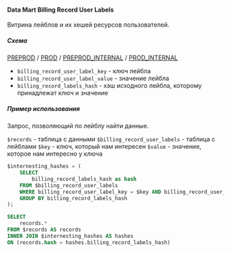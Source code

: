 #### Data Mart Billing Record User Labels

Витрина лейблов и их хешей ресурсов пользователей.

##### Схема

[PREPROD](https://yt.yandex-team.ru/hahn/navigation?path=//home/cloud-dwh/data/preprod/cdm/dm_billing_record_user_labels)
/ [PROD](https://yt.yandex-team.ru/hahn/navigation?path=//home/cloud-dwh/data/prod/cdm/dm_billing_record_user_labels)
/ [PREPROD_INTERNAL](https://yt.yandex-team.ru/hahn/navigation?path=//home/cloud-dwh/data/preprod_internal/cdm/dm_billing_record_user_labels)
/ [PROD_INTERNAL](https://yt.yandex-team.ru/hahn/navigation?path=//home/cloud-dwh/data/prod_internal/cdm/dm_billing_record_user_labels)

* `billing_record_user_label_key` - ключ лейбла
* `billing_record_user_label_value` - значение лейбла
* `billing_record_labels_hash` - хэш исходного лейбла, которому принадлежат ключ и значение


##### Пример использования

Запрос, позволяющий по лейблу найти данные.

`$records` - таблица с данными
`$billing_record_user_labels` - таблица с лейблами
`$key` - ключ, который нам интересен
`$value` - значение, которое нам интересно у ключа

```sql
$internesting_hashes = (
    SELECT
        billing_record_labels_hash as hash
    FROM $billing_record_user_labels
    WHERE billing_record_user_label_key = $key AND billing_record_user_label_value = $value
    GROUP BY billing_record_labels_hash
);

SELECT
    records.*
FROM $records AS records
INNER JOIN $internesting_hashes AS hashes
ON (records.hash = hashes.billing_record_labels_hash)
```
